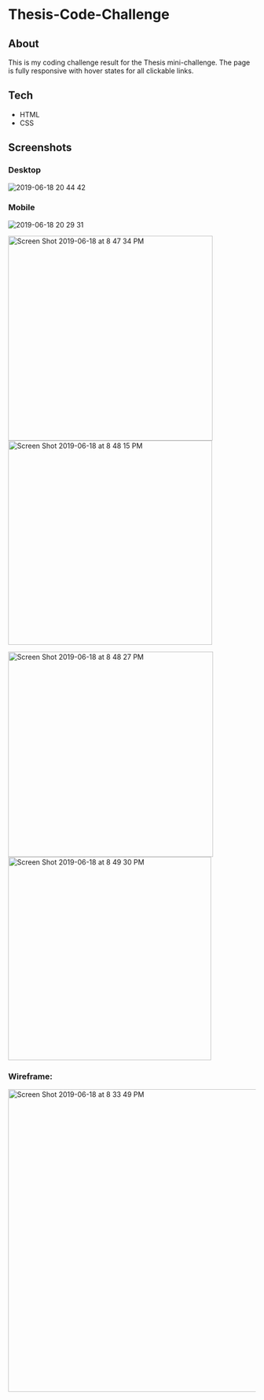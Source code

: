 # Thesis-Code-Challenge

## About
This is my coding challenge result for the Thesis mini-challenge. The page is fully responsive with hover states for all clickable links.

## Tech
- HTML
- CSS

## Screenshots

### Desktop

![2019-06-18 20 44 42](https://user-images.githubusercontent.com/20582868/59733127-0869f200-920a-11e9-99ac-37fdecfdc2d7.gif)

### Mobile

![2019-06-18 20 29 31](https://user-images.githubusercontent.com/20582868/59732536-ee2f1480-9207-11e9-9ae6-d24526a2e3c4.gif)


<img width="416" alt="Screen Shot 2019-06-18 at 8 47 34 PM" src="https://user-images.githubusercontent.com/20582868/59733302-aeb5f780-920a-11e9-8b10-208c5627c0a9.png">       <img width="415" alt="Screen Shot 2019-06-18 at 8 48 15 PM" src="https://user-images.githubusercontent.com/20582868/59733311-b8d7f600-920a-11e9-8121-0a454694cfc8.png">

<img width="417" alt="Screen Shot 2019-06-18 at 8 48 27 PM" src="https://user-images.githubusercontent.com/20582868/59733320-bf666d80-920a-11e9-94c7-d3ff4815d32c.png">       <img width="413" alt="Screen Shot 2019-06-18 at 8 49 30 PM" src="https://user-images.githubusercontent.com/20582868/59733328-c8573f00-920a-11e9-9680-5d7fb58b5196.png">

### Wireframe:

<img width="615" alt="Screen Shot 2019-06-18 at 8 33 49 PM" src="https://user-images.githubusercontent.com/20582868/59732660-71506a80-9208-11e9-9e4c-93575fa8bc90.png">
